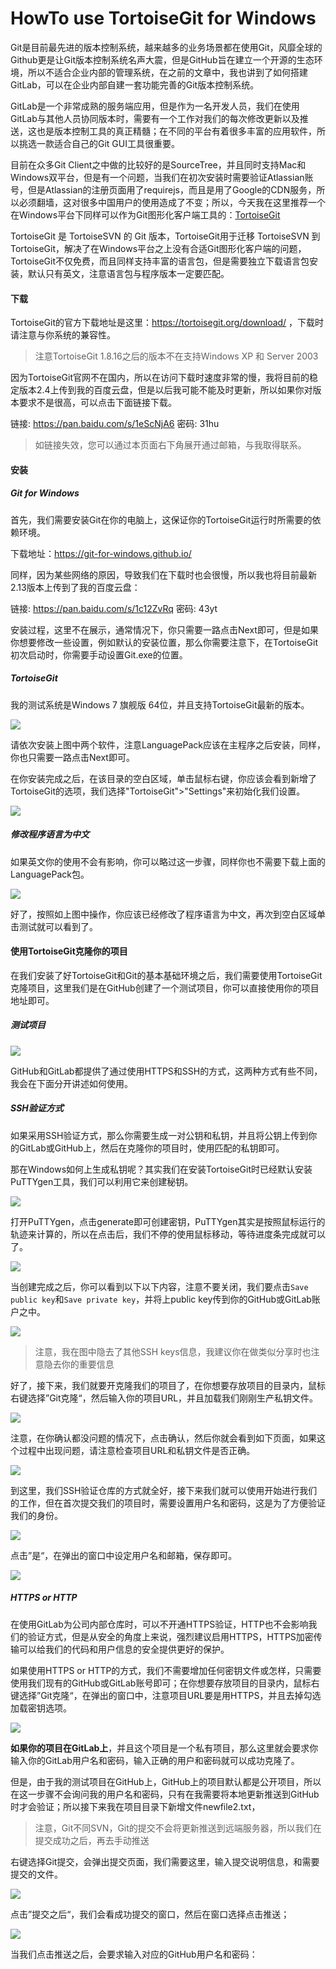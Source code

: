 # HowTo use TortoiseGit for Windows


Git是目前最先进的版本控制系统，越来越多的业务场景都在使用Git，风靡全球的Github更是让Git版本控制系统名声大震，但是GitHub旨在建立一个开源的生态环境，所以不适合企业内部的管理系统，在之前的文章中，我也讲到了如何搭建GitLab，可以在企业内部自建一套功能完善的Git版本控制系统。

GitLab是一个非常成熟的服务端应用，但是作为一名开发人员，我们在使用GitLab与其他人员协同版本时，需要有一个工作对我们的每次修改更新以及推送，这也是版本控制工具的真正精髓；在不同的平台有着很多丰富的应用软件，所以挑选一款适合自己的Git GUI工具很重要。

目前在众多Git Client之中做的比较好的是SourceTree，并且同时支持Mac和Windows双平台，但是有一个问题，当我们在初次安装时需要验证Atlassian账号，但是Atlassian的注册页面用了requirejs，而且是用了Google的CDN服务，所以必须翻墙，这对很多中国用户的使用造成了不变；所以，今天我在这里推荐一个在Windows平台下同样可以作为Git图形化客户端工具的：[TortoiseGit][1]



TortoiseGit 是 TortoiseSVN 的 Git 版本，TortoiseGit用于迁移 TortoiseSVN 到 TortoiseGit，解决了在Windows平台之上没有合适Git图形化客户端的问题，TortoiseGit不仅免费，而且同样支持丰富的语言包，但是需要独立下载语言包安装，默认只有英文，注意语言包与程序版本一定要匹配。

#### 下载

TortoiseGit的官方下载地址是这里：https://tortoisegit.org/download/ ，下载时请注意与你系统的兼容性。

> 注意TortoiseGit 1.8.16之后的版本不在支持Windows XP 和 Server 2003

因为TortoiseGit官网不在国内，所以在访问下载时速度非常的慢，我将目前的稳定版本2.4上传到我的百度云盘，但是以后我可能不能及时更新，所以如果你对版本要求不是很高，可以点击下面链接下载。

链接: https://pan.baidu.com/s/1eScNjA6 密码: 31hu

> 如链接失效，您可以通过本页面右下角展开通过邮箱，与我取得联系。

#### 安装

##### Git for Windows

首先，我们需要安装Git在你的电脑上，这保证你的TortoiseGit运行时所需要的依赖环境。

下载地址：https://git-for-windows.github.io/

同样，因为某些网络的原因，导致我们在下载时也会很慢，所以我也将目前最新2.13版本上传到了我的百度云盘：

链接: https://pan.baidu.com/s/1c12ZvRq 密码: 43yt

安装过程，这里不在展示，通常情况下，你只需要一路点击Next即可，但是如果你想要修改一些设置，例如默认的安装位置，那么你需要注意下，在TortoiseGit初次启动时，你需要手动设置Git.exe的位置。

##### TortoiseGit

我的测试系统是Windows 7 旗舰版 64位，并且支持TortoiseGit最新的版本。

![][image-1]

请依次安装上图中两个软件，注意LanguagePack应该在主程序之后安装，同样，你也只需要一路点击Next即可。

在你安装完成之后，在该目录的空白区域，单击鼠标右键，你应该会看到新增了TortoiseGit的选项，我们选择"TortoiseGit"\>"Settings"来初始化我们设置。

![][image-2]



##### 修改程序语言为中文

如果英文你的使用不会有影响，你可以略过这一步骤，同样你也不需要下载上面的LanguagePack包。

![][image-3]

好了，按照如上图中操作，你应该已经修改了程序语言为中文，再次到空白区域单击测试就可以看到了。



#### 使用TortoiseGit克隆你的项目

在我们安装了好TortoiseGit和Git的基本基础环境之后，我们需要使用TortoiseGit克隆项目，这里我们是在GitHub创建了一个测试项目，你可以直接使用你的项目地址即可。

##### 测试项目

![][image-4]

GitHub和GitLab都提供了通过使用HTTPS和SSH的方式，这两种方式有些不同，我会在下面分开讲述如何使用。

##### SSH验证方式

如果采用SSH验证方式，那么你需要生成一对公钥和私钥，并且将公钥上传到你的GitLab或GitHub上，然后在克隆你的项目时，使用匹配的私钥即可。

那在Windows如何上生成私钥呢？其实我们在安装TortoiseGit时已经默认安装PuTTYgen工具，我们可以利用它来创建秘钥。

![][image-5]

打开PuTTYgen，点击generate即可创建密钥，PuTTYgen其实是按照鼠标运行的轨迹来计算的，所以在点击后，我们不停的使用鼠标移动，等待进度条完成就可以了。

![][image-6]

当创建完成之后，你可以看到以下以下内容，注意不要关闭，我们要点击<code>Save public key</code>和<code>Save private key</code>，并将上public key传到你的GitHub或GitLab账户之中。

![][image-7]

> 注意，我在图中隐去了其他SSH keys信息，我建议你在做类似分享时也注意隐去你的重要信息

好了，接下来，我们就要开克隆我们的项目了，在你想要存放项目的目录内，鼠标右键选择”Git克隆“，然后输入你的项目URL，并且加载我们刚刚生产私钥文件。

![][image-8]

注意，在你确认都没问题的情况下，点击确认，然后你就会看到如下页面，如果这个过程中出现问题，请注意检查项目URL和私钥文件是否正确。

![][image-9]

到这里，我们SSH验证仓库的方式就全好，接下来我们就可以使用开始进行我们的工作，但在首次提交我们的项目时，需要设置用户名和密码，这是为了方便验证我们的身份。

![][image-10]

点击”是“，在弹出的窗口中设定用户名和邮箱，保存即可。

![][image-11]



##### HTTPS or HTTP

在使用GitLab为公司内部仓库时，可以不开通HTTPS验证，HTTP也不会影响我们的验证方式，但是从安全的角度上来说，强烈建议启用HTTPS，HTTPS加密传输可以给我们的代码和用户信息的安全提供更好的保护。

如果使用HTTPS or HTTP的方式，我们不需要增加任何密钥文件或怎样，只需要使用我们现有的GitHub或GitLab账号即可；在你想要存放项目的目录内，鼠标右键选择”Git克隆“，在弹出的窗口中，注意项目URL要是用HTTPS，并且去掉勾选加载密钥选项。

![][image-12]

**如果你的项目在GitLab上**，并且这个项目是一个私有项目，那么这里就会要求你输入你的GitLab用户名和密码，输入正确的用户和密码就可以成功克隆了。



但是，由于我的测试项目在GitHub上，GitHub上的项目默认都是公开项目，所以在这一步骤不会询问我的用户名和密码，只有在我需要将本地更新推送到GitHub时才会验证；所以接下来我在项目目录下新增文件newfile2.txt，

> 注意，Git不同SVN，Git的提交不会将更新推送到远端服务器，所以我们在提交成功之后，再去手动推送



右键选择Git提交，会弹出提交页面，我们需要这里，输入提交说明信息，和需要提交的文件。

![][image-13]

点击”提交之后“，我们会看成功提交的窗口，然后在窗口选择点击推送；

![][image-14]

当我们点击推送之后，会要求输入对应的GitHub用户名和密码：

[1]:	https://tortoisegit.org/

[image-1]:	https://samzong.oss-cn-shenzhen.aliyuncs.com/blog/q39b4.jpg
[image-2]:	https://samzong.oss-cn-shenzhen.aliyuncs.com/blog/educ5.jpg
[image-3]:	https://samzong.oss-cn-shenzhen.aliyuncs.com/blog/afmvd.jpg
[image-4]:	https://samzong.oss-cn-shenzhen.aliyuncs.com/blog/ot84j.jpg
[image-5]:	https://samzong.oss-cn-shenzhen.aliyuncs.com/blog/dh1fb.jpg
[image-6]:	https://samzong.oss-cn-shenzhen.aliyuncs.com/blog/2uyf3.jpg
[image-7]:	https://samzong.oss-cn-shenzhen.aliyuncs.com/blog/stgw9.jpg
[image-8]:	https://samzong.oss-cn-shenzhen.aliyuncs.com/blog/y7dsh.jpg
[image-9]:	https://samzong.oss-cn-shenzhen.aliyuncs.com/blog/bltrs.jpg
[image-10]:	https://samzong.oss-cn-shenzhen.aliyuncs.com/blog/07sxd.jpg
[image-11]:	https://samzong.oss-cn-shenzhen.aliyuncs.com/blog/wid9v.jpg
[image-12]:	https://samzong.oss-cn-shenzhen.aliyuncs.com/blog/givvr.jpg
[image-13]:	https://samzong.oss-cn-shenzhen.aliyuncs.com/blog/ata4r.jpg
[image-14]:	https://samzong.oss-cn-shenzhen.aliyuncs.com/blog/q4cq7.jpg
